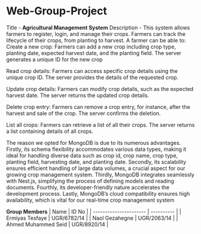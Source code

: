 
# Web-Group-Project
Title - **Agricultural Management System**
Description - This system allows farmers to register, login, and manage their crops. Farmers can track the lifecycle of their crops, from planting to harvest. A farmer can be able to:
Create a new crop: Farmers can add a new crop including crop type, planting date, expected harvest date, and the planting field. The server generates a unique ID for the new crop

Read crop details: Farmers can access specific crop details using the unique crop ID. The server provides the details of the requested crop.

Update crop details: Farmers can modify crop details, such as the expected harvest date. The server returns the updated crop details.

Delete crop entry: Farmers can remove a crop entry, for instance, after the harvest and sale of the crop. The server confirms the deletion.

List all crops: Farmers can retrieve a list of all their crops. The server returns a list containing details of all crops.

The reason we opted for MongoDB is due to its numerous advantages. Firstly, its schema flexibility accommodates various data types, making it ideal for handling diverse data such as crop id, crop name, crop type, planting field, harvesting date, and planting date. Secondly, its scalability ensures efficient handling of large data volumes, a crucial aspect for our growing crop management system. Thirdly, MongoDB integrates seamlessly with Nest.js, simplifying the process of defining models and reading documents. Fourthly, its developer-friendly nature accelerates the development process. Lastly, MongoDB’s cloud compatibility ensures high availability, which is vital for our real-time crop management system

**Group Members**
| Name                   | ID No      |
| ---------------------- | ---------- |
| Ermiyas Tesfaye        | UGR/6782/14 |
| Naol Gezahegne         | UGR/2063/14 |
| Ahmed Muhammed Seid    | UGR/8920/14 |

